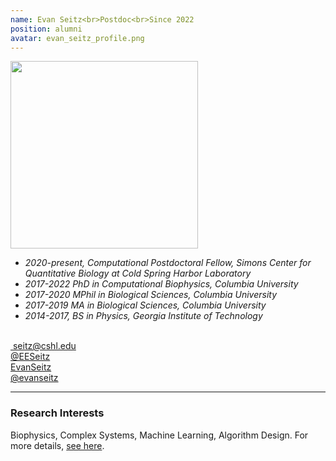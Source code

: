 ```yaml
---
name: Evan Seitz<br>Postdoc<br>Since 2022
position: alumni
avatar: evan_seitz_profile.png
---
```


<img width="300" src="{{site.baseurl}}/images/people/{{page.avatar}}" data-action="zoom">
<br>


- _2020-present, Computational Postdoctoral Fellow, Simons Center for Quantitative Biology at Cold Spring Harbor Laboratory_ <br>
- _2017-2022 PhD in Computational Biophysics, Columbia University_ <br>
- _2017-2020 MPhil in Biological Sciences, Columbia University_ <br>
- _2017-2019 MA in Biological Sciences, Columbia University_ <br>
- _2014-2017, BS in Physics, Georgia Institute of Technology_ <br>
<br>
​
<a href="mailto:seitz@cshl.edu"><i class="fas fa-envelope"></i> seitz@cshl.edu</a><br>
<a href="https://twitter.com/EESeitz"><i class="fab fa-twitter"></i> @EESeitz </a><br>
<a href="https://www.linkedin.com/in/eeseitz/"><i class="fab fa-linkedin"></i> EvanSeitz</a><br>
<a href="https://github.com/evanseitz"><i class="fab fa-github"></i> @evanseitz </a><br>

<hr>

### Research Interests

Biophysics, Complex Systems, Machine Learning, Algorithm Design. For more details, [see here](http://evanseitz.com).
<br>
<br>
<br>

&nbsp;
&nbsp;
&nbsp;
&nbsp;
&nbsp;
&nbsp;
&nbsp;
&nbsp;
&nbsp;
&nbsp;
&nbsp;
&nbsp;
&nbsp;
&nbsp;
&nbsp;
&nbsp;
&nbsp;
&nbsp;
&nbsp;
&nbsp;
&nbsp;
&nbsp;
&nbsp;
&nbsp;

